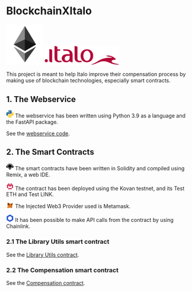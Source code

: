 # BlockchainXItalo
<img src="https://github.com/RebSolcia/BlockchainXItalo/blob/main/README_pics/Ethereum.png" width="100"> <img src="https://github.com/RebSolcia/BlockchainXItalo/blob/main/README_pics/Italo.png" width="200">

This project is meant to help Italo improve their compensation process by making use of blockchain technologies, especially smart contracts.

## 1. The Webservice

<img src="https://github.com/RebSolcia/BlockchainXItalo/blob/main/README_pics/Python.png" width="20"> The webservice has been written using Python 3.9 as a language and the FastAPI package.

See the [webservice code](https://github.com/RebSolcia/BlockchainXItalo/blob/main/code/webservice.py).


## 2. The Smart Contracts

<img src="https://github.com/RebSolcia/BlockchainXItalo/blob/main/README_pics/Remix.png" width="20"> The smart contracts have been written in Solidity and compiled using Remix, a web IDE.

<img src="https://github.com/RebSolcia/BlockchainXItalo/blob/main/README_pics/Kovan.png" width="20"> The contract has been deployed using the Kovan testnet, and its Test ETH and Test LINK.

<img src="https://github.com/RebSolcia/BlockchainXItalo/blob/main/README_pics/Metamask.png" width="20"> The Injected Web3 Provider used is Metamask.

<img src="https://github.com/RebSolcia/BlockchainXItalo/blob/main/README_pics/Chainlink.png" width="20"> It has been possible to make API calls from the contract by using Chainlink.

### 2.1 The Library Utils smart contract
See the [Library Utils contract](https://github.com/RebSolcia/BlockchainXItalo/blob/main/code/LibraryUtils.sol).

### 2.2 The Compensation smart contract
See the [Compensation contract](https://github.com/RebSolcia/BlockchainXItalo/blob/main/code/TicketNew.sol).










